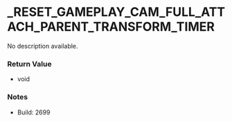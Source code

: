 # _RESET_GAMEPLAY_CAM_FULL_ATTACH_PARENT_TRANSFORM_TIMER

No description available.

### Return Value
* void

### Notes
* Build: 2699

